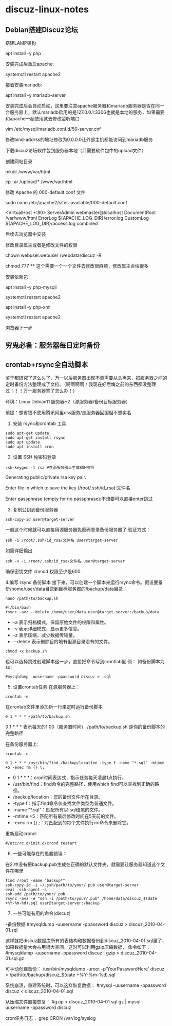 # discuz-linux-notes
## Debian搭建Discuz论坛

搭建LAMP架构

apt install -y php

安装完成后重启apache:

systemctl restart apache2

接着安装mariadb:

apt install -y mariadb-server

安装完成后会自动启动，这里要注意apache服务器和mariadb服务器是否在同一台服务器上，默认mariadb启用的是127.0.0.1:3306也就是本地的服务，如果需要和apache一起使用就去修改监听端口

vim /etc/mysql/mariadb.conf.d/50-server.cnf

修改bind-addrss的地址修改为0.0.0.0让外部主机都能访问到mariadb服务


下载discuz论坛软件包到服务器本地（只需要软件包中的upload文件）

创建网站目录

mkdir /www/var/html

cp -ar /upload/* /www/var/html


修改 Apache 的 000-default.conf 文件

sudo nano /etc/apache2/sites-available/000-default.conf

<VirtualHost *:80>
    ServerAdmin webmaster@localhost
    DocumentRoot /var/www/html
    ErrorLog ${APACHE_LOG_DIR}/error.log
    CustomLog ${APACHE_LOG_DIR}/access.log combined
</VirtualHost>


后续去浏览器中安装

修改目录属主或者是修改文件的权限

chown webuser.webuser /webdata/discuz -R

chmod 777 ** 这个需要一个一个文件去修改很麻烦，修改属主会快很多

安装依赖包

apt install -y php-mysqli

systemctl restart apache2

apt install -y php-xml

systemctl restart apache2

浏览器下一步




## 穷鬼必备：服务器每日定时备份
## crontab+rsync全自动脚本
鉴于都研究了这么久了，万一以后服务器出现不测需要从头再来，把服务器之间的定时备份方法整理成了文档。（啊啊啊啊！我现在好后悔之前的东西都没整理过！！！万一服务器寄了怎么办！）

环境：Linux Debian11 服务器*2（源服务器/备份目标服务器）

前提：想省钱不使用腾讯阿里oss服务/走服务器回国但不想实名


1. 安装 rsync和crontab 工具
```
sudo apt-get update
sudo apt-get install rsync
sudo apt update
sudo apt install cron
```

2. 设置 SSH 免密码登录
```
ssh-keygen -t rsa #在源服务器上生成SSH密钥
```
Generating public/private rsa key pair.

Enter file in which to save the key (/root/.ssh/id_rsa):文件名

Enter passphrase (empty for no passphrase):不想要可以直接enter跳过


3. 复制公钥到备份服务器
```
ssh-copy-id user@target-server
```
一般这个时候就可以直接用源服务器免密码登录备份服务器了
验证方式：
```
ssh -i /root/.ssh/id_rsa/文件名 user@target-server
```
如需详细输出
```
ssh -v -i /root/.ssh/id_rsa/文件名 user@target-server
```
确保密钥文件 chmod 权限至少是600


4.编写 rsync 备份脚本
接下来，可以创建一个脚本来运行rsync命令。假设要备份/home/user/data目录到目标服务器的/backup/data目录：
```
nano /path/to/backup.sh
```
```
#!/bin/bash
rsync -avz --delete /home/user/data user@target-server:/backup/data
```
- -a 表示归档模式，保留原始文件的权限和属性。
- -v 表示详细模式，显示更多信息。
- -z 表示压缩，减少数据传输量。
- --delete 表示删除目的地有但源目录没有的文件。

```
chmod +x backup.sh
```
也可以选择跳过创建脚本这一步，直接把命令写到crontlab里
例：
如备份脚本为sql
```
#mysqldump -uusername -ppassword discuz > .sql
```

5. 设置crontab任务
在源服务器上：
```
crontab -e
```

在crontab文件里添加新一行来定时运行备份脚本
```
0 1 * * * /path/to/backup.sh
```
0 1 * * * 表示每天的1:00（服务器时间）
/path/to/backup.sh 是你的备份脚本的完整路径

在备份服务器上:
```
crontab -e
```
```
0 1 * * * /usr/bin/find /backup/location -type f -name "*.sql" -mtime +5 -exec rm {} \;
```
- 0 1 * * *：cron时间表达式，指示任务每天凌晨1点执行。
- /usr/bin/find：find命令的完整路径，使用which find可以查找到正确的路径。
- /backup/location：您的备份文件所在目录。
- -type f：指示find命令仅查找文件类型为普通文件。
- -name "*.sql"：匹配所有以.sql结尾的文件。
- -mtime +5：匹配所有最后修改时间在5天前的文件。
- -exec rm {} \;：对匹配到的每个文件执行rm命令来删除它。

重新启动crond:
```
#/etc/rc.d/init.d/crond restart
````


6. 一些可能存在的愚蠢错误：

在2.中没有把backup.pub生成在正确的默认文件夹，就需要让服务器知道这个文件在哪里
```
find /root -name "backup*"
ssh-copy-id -i ~/.ssh/path/to/your/.pub user@target-server
eval `ssh-agent -s`
ssh-add /path/to/your/.pub
rsync -avz -e "ssh -i /path/to/your/.pub" /home/data/discuz_$(date +%Y-%m-%d).sql user@target-server:/backup
```

7. 一些可能有用的命令(discuz)

-备份数据
#mysqldump -uusername -ppassword discuz > discuz_2010-04-01.sql

这样就把discuz数据库所有的表结构和数据备份到discuz_2010-04-01.sql里了，
如果数据量大会占用很大空间，这时可以利用gzip压缩数据，
命令如下：
#mysqldump -uusername -ppassword discuz | gzip > discuz_2010-04-01.sql.gz

可手动创建备份：
/usr/bin/mysqldump -uroot -p'YourPasswordHere' discuz > /path/to/backup/discuz_$(date +%Y-%m-%d).sql

系统崩溃，重建系统时，可以这样恢复数据：
#mysql -uusername -ppassword discuz < discuz_2010-04-01.sql

从压缩文件直接恢复：
#gzip < discuz_2010-04-01.sql.gz | mysql -uusername -ppassword discuz

cron任务日志：
grep CRON /var/log/syslog









